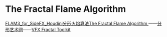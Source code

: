 # The Fractal Flame Algorithm

[FLAM3_for_SideFX_Houdini](https://github.com/all-in-one-houdini/FLAM3_for_SideFX_Houdini)[分形火焰算法The Fractal Flame Algorithm ](https://www.yuque.com/molychin/wsnqvs/csg5nb)——[分形艺术网](http://www.fxysw.com/)——[VFX Fractal Toolkit](https://github.com/jtomori/vft)
